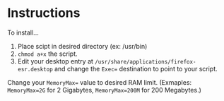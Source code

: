 # Instructions
To install...
1. Place scipt in desired directory (ex: /usr/bin)
2. `chmod a+x` the script.
3. Edit your desktop entry at `/usr/share/applications/firefox-esr.desktop` and change the `Exec=` destination to point to your script.

Change your `MemoryMax=` value to desired RAM limit. (Exmaples: `MemoryMax=2G` for 2 Gigabytes, `MemoryMax=200M` for 200 Megabytes.)
